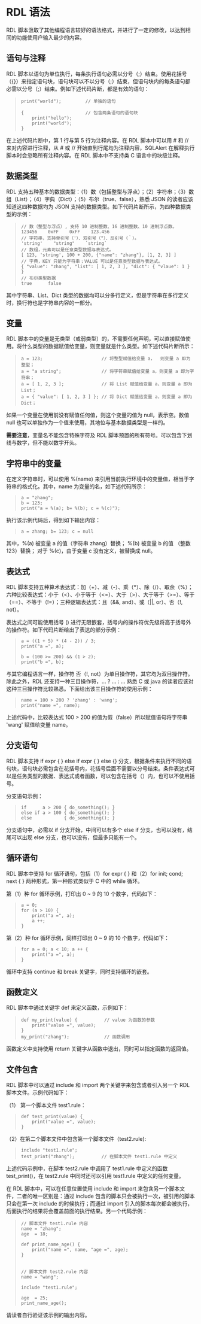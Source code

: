 # RDL 语法
RDL 脚本汲取了其他编程语言较好的语法格式，并进行了一定的修改，以达到相同的功能使用户输入最少的内容。

## 语句与注释
RDL 脚本以语句为单位执行，每条执行语句必需以分号（;）结束。使用花括号（{}）来指定语句块，语句块可以不以分号（;）结束，但语句块内的每条语句都必需以分号（;）结束。例如下述代码片断，都是有效的语句：

> ~~~ {.id .cs .numberLines}
> print("world");         // 单独的语句
> 
> {                       // 包含两条语句的语句块
>     print("hello");
>     print("world");
> }
> ~~~

在上述代码片断中，第 1 行与第 5 行为注释内容。在 RDL 脚本中可以用 # 和 // 来对内容进行注释，从 # 或 // 开始直到行尾均为注释内容，SQLAlert 在解释执行脚本时会忽略所有注释内容。在 RDL 脚本中不支持类 C 语言中的块级注释。

## 数据类型
RDL 支持五种基本的数据类型：（1）数（包括整型与浮点）；（2）字符串；（3）数组（List）；（4）字典（Dict）；（5）布尔（true、false），熟悉 JSON 的读者应该知道这四种数据均为 JSON 支持的数据类型。如下代码片断所示，为四种数据类型的示例：

> ~~~ {.id .cs .numberLines}
> // 数（整型与浮点）, 支持 10 进制整数、16 进制整数、10 进制浮点数。
> 123456    0xFF    0xFF    123.456
> // 字符串，支持单引号（'）、双引号（"）、反引号（｀）。
> 'string'    "string"    `string`
> // 数组，元素可以是任意类型数据与表达式。
> [ 123, 'string', 100 + 200, {"name": "zhang"}, [1, 2, 3] ]
> // 字典，KEY 只能为字符串；VALUE 可以是任意类型数据与表达式。
> { "value": "zhang", "list": [ 1, 2, 3 ], "dict": { "vlaue": 1 } }
> // 布尔类型数据
> true      false
> ~~~

其中字符串、List、Dict 类型的数据均可以分多行定义，但是字符串在多行定义时，换行符也是字符串内容的一部分。

## 变量
RDL 脚本中的变量是无类型（或弱类型）的，不需要任何声明，可以直接赋值使用。将什么类型的数据赋值给变量，则变量就是什么类型。如下述代码片断所示：

> ~~~ {.id .cs .numberLines}
> a = 123;                      // 将整型赋值给变量 a，  则变量 a 即为整型；
> a = "a string";               // 将字符串赋值给变量 a，则变量 a 即为字符串；
> a = [ 1, 2, 3 ];              // 将 List 赋值给变量 a，则变量 a 即为 List；
> a = { "value": [ 1, 2, 3 ] }; // 将 Dict 赋值给变量 a，则变量 a 即为 Dict；
> ~~~

如果一个变量在使用前没有赋值任何值，则这个变量的值为 null，表示空。数值 null 也可以单独作为一个值来使用，其地位与基本数据类型是一样的。

**需要注意**，变量名不能包含特殊字符及 RDL 脚本预置的所有符号。可以包含下划线与数字，但不能以数字开头。

## 字符串中的变量
在定义字符串时，可以使用 %(name) 来引用当前执行环境中的变量值，相当于字符串的格式化。其中，name 为变量的名，如下述代码所示：

> ~~~ {.id .cs .numberLines}
> a = "zhang";
> b = 123;
> print("a = %(a); b= %(b); c = %(c)");
> ~~~

执行该示例代码后，得到如下输出内容：

> ~~~ {.id .cs}
> a = zhang; b= 123; c = null
> ~~~

其中，%(a) 被变量 a 的值（字符串 zhang）替换； %(b) 被变量 b 的值 （整数 123）替换； 对于 %(c)，由于变量 c 没有定义，被替换成 null。

## 表达式
RDL 脚本支持五种算术表达式：加（+）、减（-）、乘（*）、除（/）、取余（%）；六种比较表达式：小于（<）、小于等于（<=）、大于（>）、大于等于（>=）、等于（==）、不等于（!=）；三种逻辑表达式：且（&&, and）、或（||, or）、否（!, not）。

表达式之间可能使用括号 () 进行无限嵌套，括号内的操作符优先级将高于括号外的操作符。如下代码片断给出了表达的部分示例：

> ~~~ {.id .cs .numberLines}
> a = ((1 + 5) * (4 - 2)) / 3;
> print("a =", a);
> 
> b = (100 >= 200) && (1 > 2);
> print("b =", b);
> ~~~

与其它编程语言一样，操作符 否（!, not）为单目操作符，其它均为双目操作符。除此之外，RDL 还支持一种三目操作符，... ? ... : ... 熟悉 C 或 java 的读者应该对这种三目操作符比较熟悉。下面给出该三目操作符的使用示例：

> ~~~ {.id .cs .numberLines}
> name = 100 > 200 ? 'zhang' : 'wang';
> print("name =", name);
> ~~~

上述代码中，比较表达式 100 > 200 的值为假（false）所以赋值语句将字符串 'wang' 赋值给变量 name。

## 分支语句
RDL 脚本支持 if expr { } else if expr { } else {} 分支，根据条件来执行不同的语句块，语句块必需包含在花括号内，花括号后面不需要以分号结束。条件表达式可以是任务类型的数据、表达式或者函数，可以包含在括号（）内，也可以不使用括号。

分支语句示例：

> ~~~ {.id .cs .numberLines}
> if      a > 200 { do_something(); }
> else if a > 100 { do_something(); }
> else            { do_something(); }
> ~~~

分支语句中，必需以 if 分支开始，中间可以有多个 else if 分支，也可以没有，结尾可以出现 else 分支，也可以没有，但最多只能有一个。

## 循环语句
RDL 脚本中支持 for 循环语句，包括（1）for expr { } 和（2）for init; cond; next { } 两种形式，第一种形式类似于 C 中的 while 循环。

第（1）种 for 循环示例，打印出 0 ~ 9 的 10 个数字，代码如下：

> ~~~ {.id .cs .numberLines}
> a = 0;
> for (a > 10) {
>     print("a =", a);
>     a ++;
> }
> ~~~

第（2）种 for 循环示例，同样打印出 0 ~ 9 的 10 个数字，代码如下：

> ~~~ {.id .cs .numberLines}
> for a = 0; a < 10; a ++ {
>     print("a =", a);
> }
> ~~~

循环中支持 continue 和 break 关键字，同时支持循环的嵌套。

## 函数定义
RDL 脚本中通过关键字 def 来定义函数，示例如下：

> ~~~ {.id .cs .numberLines}
> def my_print(value) {          // value 为函数的参数
>     print("value =", value);
> }
> my_print("zhang");             // 函数调用
> ~~~

函数定义中支持使用 return 关键字从函数中退出，同时可以指定函数的返回值。

## 文件包含
RDL 脚本中可以通过 include 和 import 两个关键字来包含或者引入另一个 RDL 脚本文件。示例代码如下：

（1） 第一个脚本文件 test1.rule：

> ~~~ {.id .cs .numberLines}
> def test_print(value) {
>     print("value =", value);
> }
> ~~~

（2）在第二个脚本文件中包含第一个脚本文件（test2.rule):

> ~~~ {.id .cs .numberLines}
> include "test1.rule";
> test_print("zhang");          // 在脚本文件 test1.rule 中定义
> ~~~

上述代码示例中，在脚本 test2.rule 中调用了 test1.rule 中定义的函数 test_print()，在 test2.rule 中同时还可以引用 test1.rule 中定义的任何变量。

在 RDL 脚本中，可以在任意位置使用 include 和 import 来包含另一个脚本文件，二者的唯一区别是：通过 include 包含的脚本只会被执行一次，被引用的脚本只会在第一次 include 的时候执行；而通过 import 引入的脚本每次都会被执行，后面执行的结果将会覆盖前面的执行结果。另一个代码示例：

> ~~~ {.id .cs .numberLines}
> // 脚本文件 test1.rule 内容
> name = "zhang";
> age  = 18;
> 
> def print_name_age() {
>     print("name =", name, "age =", age);
> }
> 
> 
> // 脚本文件 test2.rule 内容
> name = "wang";
> 
> include "test1.rule";
> 
> age  = 25;
> print_name_age();
> ~~~

请读者自行验证该示例的输出内容。

